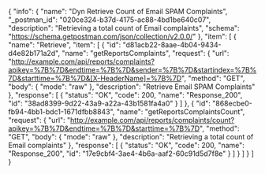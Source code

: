 {
  "info": {
    "name": "Dyn Retrieve Count of Email SPAM Complaints",
    "_postman_id": "020ce324-b37d-4175-ac88-4bd1be640c07",
    "description": "Retrieving a total count of Email complaints",
    "schema": "https://schema.getpostman.com/json/collection/v2.0.0/"
  },
  "item": [
    {
      "name": "Retrieve",
      "item": [
        {
          "id": "d81acb22-8aae-4b04-9434-d4e82b171a2d",
          "name": "getReportsComplaints",
          "request": {
            "url": "http://example.com/api/reports/complaints?apikey=%7B%7D&endtime=%7B%7D&sender=%7B%7D&startindex=%7B%7D&starttime=%7B%7D&[X-HeaderName]=%7B%7D",
            "method": "GET",
            "body": {
              "mode": "raw"
            },
            "description": "Retrieve Email SPAM Complaints"
          },
          "response": [
            {
              "status": "OK",
              "code": 200,
              "name": "Response_200",
              "id": "38ad8399-9d22-43a9-a22a-43b1581fa4a0"
            }
          ]
        },
        {
          "id": "868ecbe0-fb94-4bb1-bdc1-1671dfbb8843",
          "name": "getReportsComplaintsCount",
          "request": {
            "url": "http://example.com/api/reports/complaints/count?apikey=%7B%7D&endtime=%7B%7D&starttime=%7B%7D",
            "method": "GET",
            "body": {
              "mode": "raw"
            },
            "description": "Retrieving a total count of Email complaints"
          },
          "response": [
            {
              "status": "OK",
              "code": 200,
              "name": "Response_200",
              "id": "17e9cbf4-3ae4-4b6a-aaf2-60c91d5d7f8e"
            }
          ]
        }
      ]
    }
  ]
}